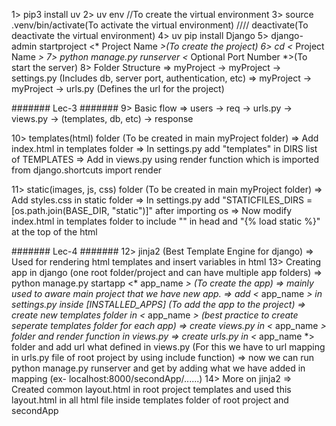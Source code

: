 1> pip3 install uv
2> uv env //To create the virtual environment
3> source .venv/bin/activate(To activate the virtual environment)  //// deactivate(To deactivate the virtual environment)
4> uv pip install Django
5> django-admin startproject <* Project Name *>(To create the project)
6> cd <* Project Name *> 
7> python manage.py runserver <* Optional Port Number *>(To start the server)
8> Folder Structure
    => myProject -> myProject -> settings.py (Includes db, server port, authentication, etc)
    => myProject -> myProject -> urls.py (Defines the url for the project)

####### Lec-3 #######
9> Basic flow
    => users -> req -> urls.py -> views.py -> (templates, db, etc) ->  response

10> templates(html) folder (To be created in main myProject folder)
    => Add index.html in templates folder
    => In settings.py add "templates" in DIRS list of TEMPLATES
    => Add in views.py using render function which is imported from django.shortcuts import render

11> static(images, js, css) folder (To be created in main myProject folder)
    => Add styles.css in static folder
    => In settings.py add "STATICFILES_DIRS = [os.path.join(BASE_DIR, "static")]" after importing os
    => Now modify index.html in templates folder to include "<link rel="stylesheet" href="{% static 'styles.css' %}">" in head and "{% load static %}" at the top of the html

####### Lec-4 #######
12> jinja2 (Best Template Engine for django) => Used for rendering html templates and insert variables  in html
13> Creating app in django (one root folder/project and can have multiple app folders) 
    => python manage.py startapp <* app_name *> (To create the app) => mainly used to aware main project that we have new app.
    => add <* app_name *> in settings.py inside [INSTALLED_APPS] (To add the app to the project)
    => create new templates folder in <* app_name *> (best practice to create seperate templates folder for each app)
    => create views.py in <* app_name *> folder and render function in views.py
    => create urls.py in <* app_name *> folder and add url what defined in views.py (For this we have to url mapping in urls.py file of root project by using include function)
    => now we can run python manage.py runserver and get by adding what we have added in mapping (ex- localhost:8000/secondApp/......)
14> More on jinja2
    => Created common layout.html in root project templates and used this layout.html in all html file inside templates folder of root project and secondApp